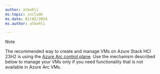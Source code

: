 ```yaml
---
author: alkohli
ms.topic: include
ms.date: 01/02/2024
ms.author: alkohli

---
```


<!--- Link must remain site-relative to prevent build issues with incoming includes from the windowsserverdocs repo --->

> [!NOTE]
> The recommended way to create and manage VMs on Azure Stack HCI 23H2 is using the [Azure Arc control plane](/azure-stack/hci/manage/azure-arc-vm-management-overview). Use the mechanism described below to manage your VMs only if you need functionality that is not available in Azure Arc VMs.
